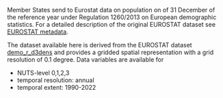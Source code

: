Member States send to Eurostat data on population on of 31 December of the
reference year under Regulation 1260/2013 on European demographic statistics.
For a detailed description of the original EUROSTAT dataset see
[EUROSTAT metadata](https://ec.europa.eu/eurostat/cache/metadata/en/demo_pop_esms.htm).

The dataset available here is derived from the EUROSTAT dataset [demo_r_d3dens](https://ec.europa.eu/eurostat/databrowser/product/view/demo_r_d3dens)
and provides a gridded spatial representation with a grid resolution of 0.1 degree.
Data variables are available for

- NUTS-level 0,1,2,3
- temporal resolution: annual
- temporal extent: 1990-2022
